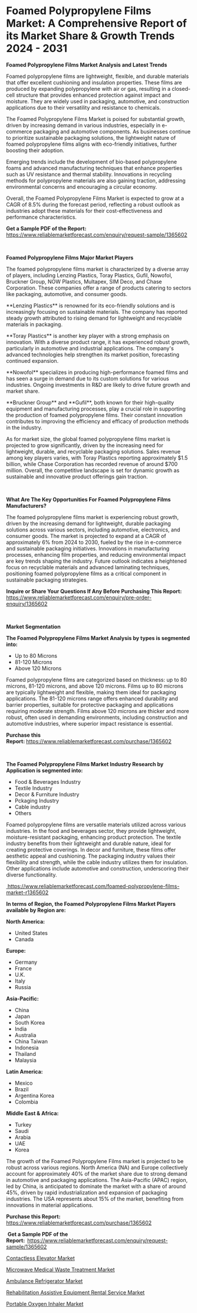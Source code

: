 <p><h1>Foamed Polypropylene Films Market: A Comprehensive Report of its Market Share & Growth Trends 2024 - 2031</h1></p><p><strong>Foamed Polypropylene Films Market Analysis and Latest Trends</strong></p>
<p><p>Foamed polypropylene films are lightweight, flexible, and durable materials that offer excellent cushioning and insulation properties. These films are produced by expanding polypropylene with air or gas, resulting in a closed-cell structure that provides enhanced protection against impact and moisture. They are widely used in packaging, automotive, and construction applications due to their versatility and resistance to chemicals.</p><p>The Foamed Polypropylene Films Market is poised for substantial growth, driven by increasing demand in various industries, especially in e-commerce packaging and automotive components. As businesses continue to prioritize sustainable packaging solutions, the lightweight nature of foamed polypropylene films aligns with eco-friendly initiatives, further boosting their adoption.</p><p>Emerging trends include the development of bio-based polypropylene foams and advanced manufacturing techniques that enhance properties such as UV resistance and thermal stability. Innovations in recycling methods for polypropylene materials are also gaining traction, addressing environmental concerns and encouraging a circular economy.</p><p>Overall, the Foamed Polypropylene Films Market is expected to grow at a CAGR of 8.5% during the forecast period, reflecting a robust outlook as industries adopt these materials for their cost-effectiveness and performance characteristics.</p></p>
<p><strong>Get a Sample PDF of the Report:&nbsp;</strong> <a href="https://www.reliablemarketforecast.com/enquiry/request-sample/1365602?utm_campaign=1108&utm_medium=2&utm_source=Github&utm_content=ia&utm_term=06122024&utm_id=foamed-polypropylene-films">https://www.reliablemarketforecast.com/enquiry/request-sample/1365602</a></p>
<p>&nbsp;</p>
<p><strong>Foamed Polypropylene Films Major Market Players</strong></p>
<p><p>The foamed polypropylene films market is characterized by a diverse array of players, including Lenzing Plastics, Toray Plastics, Gufil, Nowofol, Bruckner Group, NOW Plastics, Multapex, SIM Deco, and Chase Corporation. These companies offer a range of products catering to sectors like packaging, automotive, and consumer goods.</p><p>**Lenzing Plastics** is renowned for its eco-friendly solutions and is increasingly focusing on sustainable materials. The company has reported steady growth attributed to rising demand for lightweight and recyclable materials in packaging. </p><p>**Toray Plastics** is another key player with a strong emphasis on innovation. With a diverse product range, it has experienced robust growth, particularly in automotive and industrial applications. The company's advanced technologies help strengthen its market position, forecasting continued expansion.</p><p>**Nowofol** specializes in producing high-performance foamed films and has seen a surge in demand due to its custom solutions for various industries. Ongoing investments in R&D are likely to drive future growth and market share.</p><p>**Bruckner Group** and **Gufil**, both known for their high-quality equipment and manufacturing processes, play a crucial role in supporting the production of foamed polypropylene films. Their constant innovation contributes to improving the efficiency and efficacy of production methods in the industry.</p><p>As for market size, the global foamed polypropylene films market is projected to grow significantly, driven by the increasing need for lightweight, durable, and recyclable packaging solutions. Sales revenue among key players varies, with Toray Plastics reporting approximately $1.5 billion, while Chase Corporation has recorded revenue of around $700 million. Overall, the competitive landscape is set for dynamic growth as sustainable and innovative product offerings gain traction.</p></p>
<p>&nbsp;</p>
<p><strong>What Are The Key Opportunities For Foamed Polypropylene Films Manufacturers?</strong></p>
<p><p>The foamed polypropylene films market is experiencing robust growth, driven by the increasing demand for lightweight, durable packaging solutions across various sectors, including automotive, electronics, and consumer goods. The market is projected to expand at a CAGR of approximately 6% from 2024 to 2030, fueled by the rise in e-commerce and sustainable packaging initiatives. Innovations in manufacturing processes, enhancing film properties, and reducing environmental impact are key trends shaping the industry. Future outlook indicates a heightened focus on recyclable materials and advanced laminating techniques, positioning foamed polypropylene films as a critical component in sustainable packaging strategies.</p></p>
<p><strong>Inquire or Share Your Questions If Any Before Purchasing This Report:</strong> <a href="https://www.reliablemarketforecast.com/enquiry/pre-order-enquiry/1365602?utm_campaign=1108&utm_medium=2&utm_source=Github&utm_content=ia&utm_term=06122024&utm_id=foamed-polypropylene-films">https://www.reliablemarketforecast.com/enquiry/pre-order-enquiry/1365602</a></p>
<p>&nbsp;</p>
<p><strong>Market Segmentation</strong></p>
<p><strong>The Foamed Polypropylene Films Market Analysis by types is segmented into:</strong></p>
<p><ul><li>Up to 80 Microns</li><li>81-120 Microns</li><li>Above 120 Microns</li></ul></p>
<p><p>Foamed polypropylene films are categorized based on thickness: up to 80 microns, 81-120 microns, and above 120 microns. Films up to 80 microns are typically lightweight and flexible, making them ideal for packaging applications. The 81-120 microns range offers enhanced durability and barrier properties, suitable for protective packaging and applications requiring moderate strength. Films above 120 microns are thicker and more robust, often used in demanding environments, including construction and automotive industries, where superior impact resistance is essential.</p></p>
<p><strong>Purchase this Report:&nbsp;</strong><a href="https://www.reliablemarketforecast.com/purchase/1365602?utm_campaign=1108&utm_medium=2&utm_source=Github&utm_content=ia&utm_term=06122024&utm_id=foamed-polypropylene-films">https://www.reliablemarketforecast.com/purchase/1365602</a></p>
<p>&nbsp;</p>
<p><strong>The Foamed Polypropylene Films Market Industry Research by Application is segmented into:</strong></p>
<p><ul><li>Food & Beverages Industry</li><li>Textile Industry</li><li>Decor & Furniture Industry</li><li>Pckaging Industry</li><li>Cable industry</li><li>Others</li></ul></p>
<p><p>Foamed polypropylene films are versatile materials utilized across various industries. In the food and beverages sector, they provide lightweight, moisture-resistant packaging, enhancing product protection. The textile industry benefits from their lightweight and durable nature, ideal for creating protective coverings. In decor and furniture, these films offer aesthetic appeal and cushioning. The packaging industry values their flexibility and strength, while the cable industry utilizes them for insulation. Other applications include automotive and construction, underscoring their diverse functionality.</p></p>
<p><a href="https://www.reliablemarketforecast.com/foamed-polypropylene-films-market-r1365602?utm_campaign=1108&utm_medium=2&utm_source=Github&utm_content=ia&utm_term=06122024&utm_id=foamed-polypropylene-films">&nbsp;https://www.reliablemarketforecast.com/foamed-polypropylene-films-market-r1365602</a></p>
<p><strong>In terms of Region, the Foamed Polypropylene Films Market Players available by Region are:</strong></p>
<p>
    <p> <strong> North America: </strong>
        <ul>
            <li>United States</li>
            <li>Canada</li>
        </ul>
        </p> 
    <p> <strong> Europe: </strong>
        <ul>
            <li>Germany</li>
            <li>France</li>
            <li>U.K.</li>
            <li>Italy</li>
            <li>Russia</li>
        </ul>
        </p> 
    <p> <strong> Asia-Pacific: </strong>
        <ul>
            <li>China</li>
            <li>Japan</li>
            <li>South Korea</li>
            <li>India</li>
            <li>Australia</li>
            <li>China Taiwan</li>
            <li>Indonesia</li>
            <li>Thailand</li>
            <li>Malaysia</li>
        </ul>
        </p> 
    <p> <strong> Latin America: </strong>
        <ul>
            <li>Mexico</li>
            <li>Brazil</li>
            <li>Argentina Korea</li>
            <li>Colombia</li>
        </ul>
        </p> 
    <p> <strong> Middle East & Africa: </strong>
        <ul>
            <li>Turkey</li>
            <li>Saudi</li>
            <li>Arabia</li>
            <li>UAE</li>
            <li>Korea</li>
        </ul>
    </p>
    </p>
<p><p>The growth of the Foamed Polypropylene Films market is projected to be robust across various regions. North America (NA) and Europe collectively account for approximately 40% of the market share due to strong demand in automotive and packaging applications. The Asia-Pacific (APAC) region, led by China, is anticipated to dominate the market with a share of around 45%, driven by rapid industrialization and expansion of packaging industries. The USA represents about 15% of the market, benefiting from innovations in material applications.</p></p>
<p><strong>Purchase this Report: </strong><a href="https://www.reliablemarketforecast.com/purchase/1365602?utm_campaign=1108&utm_medium=2&utm_source=Github&utm_content=ia&utm_term=06122024&utm_id=foamed-polypropylene-films">https://www.reliablemarketforecast.com/purchase/1365602</a></p>
<p>&nbsp;<strong>Get a Sample PDF of the Report:&nbsp;&nbsp;</strong><a href="https://www.reliablemarketforecast.com/enquiry/request-sample/1365602?utm_campaign=1108&utm_medium=2&utm_source=Github&utm_content=ia&utm_term=06122024&utm_id=foamed-polypropylene-films">https://www.reliablemarketforecast.com/enquiry/request-sample/1365602</a></p>
<p><strong></strong></p>
<p><p><a href="https://www.linkedin.com/pulse/overview-contactless-elevatormarket-industryshowing-n8coe?utm_campaign=1108&utm_medium=2&utm_source=Github&utm_content=ia&utm_term=06122024&utm_id=foamed-polypropylene-films">Contactless Elevator Market</a></p><p><a href="https://www.linkedin.com/pulse/compreh-proposis-fbaif?utm_campaign=1108&utm_medium=2&utm_source=Github&utm_content=ia&utm_term=06122024&utm_id=foamed-polypropylene-films">Microwave Medical Waste Treatment Market</a></p><p><a href="https://issuu.com/reportprime-2/docs/ambulance-refrigerator-market-size-2030.pptx?utm_campaign=1108&utm_medium=2&utm_source=Github&utm_content=ia&utm_term=06122024&utm_id=foamed-polypropylene-films">Ambulance Refrigerator Market</a></p><p><a href="https://issuu.com/reportprime-2/docs/rehabilitation-assistive-equipment-rental-service-?utm_campaign=1108&utm_medium=2&utm_source=Github&utm_content=ia&utm_term=06122024&utm_id=foamed-polypropylene-films">Rehabilitation Assistive Equipment Rental Service Market</a></p><p><a href="https://www.linkedin.com/pulse/global-portable-oxygen-inhaler-market-landscape-future-trends-jx5fe?utm_campaign=1108&utm_medium=2&utm_source=Github&utm_content=ia&utm_term=06122024&utm_id=foamed-polypropylene-films">Portable Oxygen Inhaler Market</a></p></p>
